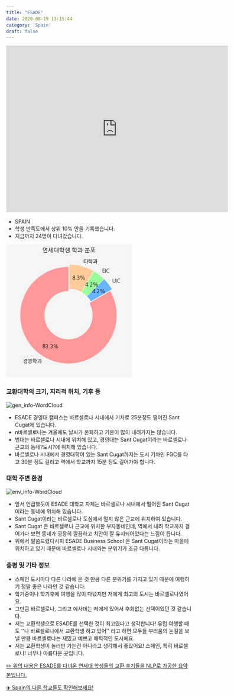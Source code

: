 ```yaml
---
title: "ESADE"
date: 2020-08-19 13:15:44
category: 'Spain'
draft: false
---
```


<iframe
width="600"
height="450"
frameborder="0" style="border:0"
src="https://www.google.com/maps/embed/v1/place?key=AIzaSyC9e1AME-pVmWC4hBpFdu5S4dKzyepa3HQ&q=ESADE&center=41.3939315,2.114791&zoom=14" allowfullscreen>
</iframe>

* SPAIN
* 학생 만족도에서 상위 10% 안을 기록했습니다.
* 지금까지 24명이 다녀갔습니다. 

![department-info](../plots/ES000001.png)
### 교환대학의 크기, 지리적 위치, 기후 등
![gen_info-WordCloud](../univ_wordclouds_okt/gen_info/ES000001_gen_info_okt.png)

* ESADE 경영대 캠퍼스는 바르셀로나 시내에서 기차로 25분정도 떨어진 Sant Cugat에 있습니다.
* n바르셀로나는 겨울에도 날씨가 온화하고 기온이 많이 내려가지는 않습니다.
* 법대는 바르셀로나 시내에 위치해 있고, 경영대는 Sant Cugat이라는 바르셀로나 근교의 동네?도시?에 위치해 있습니다.
* 바르셀로나 시내에서 경영대학이 있는 Sant Cugat까지는 도시 기차인 FGC를 타고 30분 정도 걸리고 역에서 학교까지 15분 정도 걸어가야 합니다.


### 대학 주변 환경

![env_info-WordCloud](../univ_wordclouds_okt/env_info/ES000001_env_info_okt.png)

* 앞서 언급했듯이 ESADE 대학교 자체는 바르셀로나 시내에서 떨어진 Sant Cugat이라는 동네에 위치해 있습니다.
* Sant Cugat이라는 바르셀로나 도심에서 멀지 않은 근교에 위치하여 있습니다.
* Sant Cugat 은 바르셀로나 근교에 위치한 부자동네인데, 역에서 내려 학교까지 걸어가다 보면 동네가 굉장히 깔끔하고 치안이 잘 유지되어있다는 느낌이 듭니다.
* 위에서 말씀드렸다시피 ESADE Business School 은 Sant Cugat이라는 마을에 위치하고 있기 때문에 바르셀로나 시내와는 분위기가 조금 다릅니다.


### 총평 및 기타 정보 
* 스페인 도시마다 다른 나라에 온 것 만큼 다른 분위기를 가지고 있기 때문에 여행하기 정말 좋은 나라인 것 같습니다.
* 학기중이나 학기후에 여행을 많이 다녔지만 저에게 최고의 도시는 바르셀로나였어요.
* 그만큼 바르셀로나, 그리고 에사데는 저에게 있어서 후회없는 선택이었던 것 같습니다.
* 저는 교환학생으로 ESADE를 선택한 것이 최고였다고 생각합니다! 유럽 여행할 때도 ''나 바르셀로나에서 교환학생 하고 있어'' 라고 하면 모두들 부러움의 눈길을 보낼 만큼 바르셀로나는 재밌고 예쁘고 매력적인 도시에요.
* 저는 교환학생이 놀러만 가는건 아니라고 생각해서 좋았어요! 스페인, 특히 바르셀로나! 너무나 아름다운 곳입니다.


[✏️ 위의 내용은 ESADE를 다녀온 연세대 학생들의 교환 후기들을 NLP로 가공한 요약본입니다.](http://oia.yonsei.ac.kr/partner/expReport.asp?ucode=ES000001&bgbn=A)

[✈️ Spain의 다른 학교들도 확인해보세요!](https://yonsei-exchange.netlify.app/?category=Spain)
